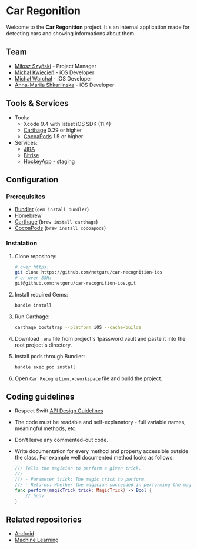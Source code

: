 # Car Regonition

Welcome to the **Car Regonition** project. It's an internal application made for detecting cars and showing informations about them.

## Team

* [Miłosz Szyński](mailto:milosz.szynski@netguru.pl) - Project Manager
* [Michał Kwiecień](mailto:michal.kwiecien@netguru.co) - iOS Developer
* [Michał Warchał](mailto:michal.warchal@netguru.co) - iOS Developer
* [Anna-Mariia Shkarlinska](mailto:anna-mariia.shkarlinska@netguru.co) - iOS Developer

## Tools & Services

* Tools:
	* Xcode 9.4 with latest iOS SDK (11.4)
	* [Carthage](https://github.com/Carthage/Carthage) 0.29 or higher
	* [CocoaPods](https://github.com/CocoaPods/CocoaPods) 1.5 or higher
* Services:
	* [JIRA](https://netguru.atlassian.net/secure/RapidBoard.jspa?rapidView=584&view=detail)
	* [Bitrise](https://www.bitrise.io/app/c1dd582bc9a1724d)
	* [HockeyApp - staging](https://rink.hockeyapp.net/apps/835da3422b11431181aa26898a1ac418)

## Configuration

### Prerequisites

- [Bundler](http://bundler.io) (`gem install bundler`)
- [Homebrew](https://brew.sh)
- [Carthage](https://github.com/Carthage/Carthage) (`brew install carthage`)
- [CocoaPods](https://cocoapods.org) (`brew install cocoapods`)

### Instalation

1. Clone repository:

	```bash
	# over https:
	git clone https://github.com/netguru/car-recognition-ios
	# or over SSH:
	git@github.com:netguru/car-recognition-ios.git
	```

2. Install required Gems:

	```bash
	bundle install
	```

3. Run Carthage:

	```bash
	carthage bootstrap --platform iOS --cache-builds
	```

4. Download `.env` file from project's 1password vault and paste it into the root project's directory.

5. Install pods through Bundler:

	```bash
	bundle exec pod install
	```

6. Open `Car Recognition.xcworkspace` file and build the project.


## Coding guidelines

- Respect Swift [API Design Guidelines](https://swift.org/documentation/api-design-guidelines/)
- The code must be readable and self-explanatory - full variable names, meaningful methods, etc.
- Don't leave any commented-out code.
- Write documentation for every method and property accessible outside the class. For example well documented method looks as follows:

	```swift
	/// Tells the magician to perform a given trick.
	///
	/// - Parameter trick: The magic trick to perform.
	/// - Returns: Whether the magician succeeded in performing the magic trick.
	func perform(magicTrick trick: MagicTrick) -> Bool {
		// body
	}
	```

## Related repositories

- [Android](https://github.com/netguru/car-recognition-android)
- [Machine Learning](https://github.com/netguru/car-recognition-ml)
